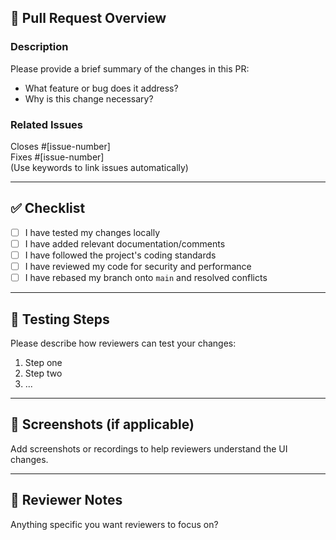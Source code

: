 
## 🚀 Pull Request Overview

### Description
Please provide a brief summary of the changes in this PR:
- What feature or bug does it address?
- Why is this change necessary?

### Related Issues
Closes #[issue-number]  
Fixes #[issue-number]  
(Use keywords to link issues automatically)

---

## ✅ Checklist

- [ ] I have tested my changes locally
- [ ] I have added relevant documentation/comments
- [ ] I have followed the project's coding standards
- [ ] I have reviewed my code for security and performance
- [ ] I have rebased my branch onto `main` and resolved conflicts

---

## 🧪 Testing Steps

Please describe how reviewers can test your changes:
1. Step one
2. Step two
3. ...

---

## 📸 Screenshots (if applicable)

Add screenshots or recordings to help reviewers understand the UI changes.

---

## 👀 Reviewer Notes

Anything specific you want reviewers to focus on?
